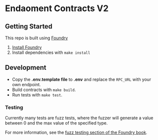 # Endaoment Contracts V2

## Getting Started

This repo is built using [Foundry](https://github.com/gakonst/foundry)

1. [Install Foundry](https://github.com/gakonst/foundry#installation)
1. Install dependencies with `make install`

## Development

- Copy the **.env.template file** to **.env** and replace the `RPC_URL` with your own endpoint.
- Build contracts with `make build`.
- Run tests with `make test`.

### Testing

Currently many tests are fuzz tests, where the fuzzer will generate a value between 0 and the max value of the specified type.

For more information, see the [fuzz testing section of the Foundry book](https://onbjerg.github.io/foundry-book/forge/fuzz-testing.html).
